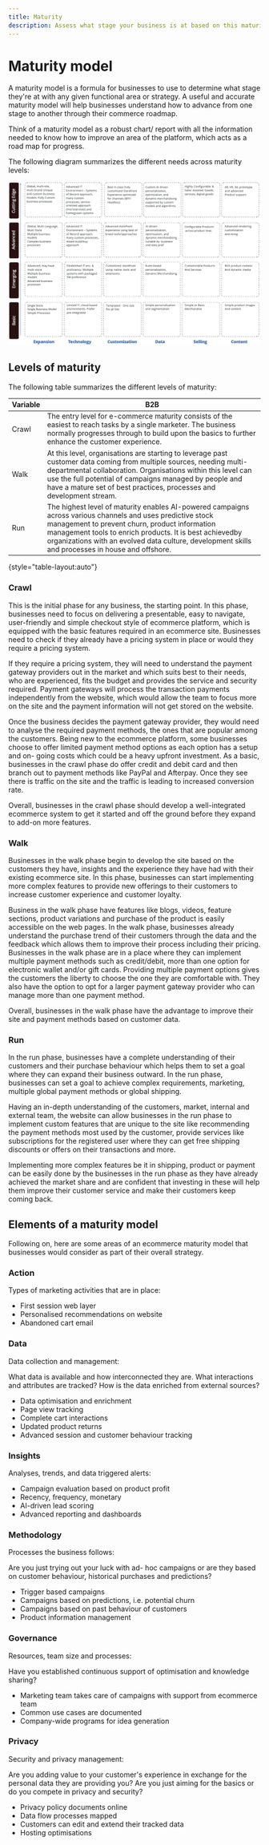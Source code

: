 ```yaml
---
title: Maturity
description: Assess what stage your business is at based on this maturity model.
---
```


# Maturity model

A maturity model is a formula for businesses to use to determine what stage they're at with any given functional area or strategy. A useful and accurate maturity model will help businesses understand how to advance from one stage to another through their commerce roadmap.

Think of a maturity model as a robust chart/ report with all the information needed to know how to improve an area of the platform, which acts as a road map for progress.

The following diagram summarizes the different needs across maturity levels:

![Needs across maturity levels diagram](../../assets/playbooks/maturity-levels.png)

## Levels of maturity

The following table summarizes the different levels of maturity:

| Variable | B2B |
-----------|----------|
| Crawl | The entry level for e-commerce maturity consists of the easiest to reach  tasks by a single marketer. The business normally progresses through to  build upon the basics to further enhance the customer experience.|
| Walk | At this level, organisations are starting to leverage past customer data  coming from multiple sources, needing multi-departmental collaboration.  Organisations within this level can use the full potential of campaigns  managed by people and have a mature set of best practices, processes and  development stream. |
| Run | The highest level of maturity enables AI-powered campaigns across various  channels and uses predictive stock management to prevent churn, product  information management tools to enrich products. It is best achievedby organizations with an evolved data culture, development skills and processes in house and offshore. |

{style="table-layout:auto"}

### Crawl

This is the initial phase for any business, the starting point. In this phase, businesses need to focus on delivering a presentable, easy to navigate, user-friendly and simple checkout style of ecommerce platform, which is equipped with the basic features required in an ecommerce site. Businesses need to check if they already have a pricing system in place or would they require a pricing system.

If they require a pricing system, they will need to understand the payment gateway providers out in the market and which suits best to their needs, who are experienced, fits the budget and provides the service and security required. Payment gateways will process the transaction payments independently from the website, which would allow the team to focus more on the site and the payment information will not get stored on the website.

Once the business decides the payment gateway provider, they would need to analyse the required payment methods, the ones that are popular among the customers. Being new to the ecommerce platform, some businesses choose to offer limited payment method options as each option has a setup and on- going costs which could be a heavy upfront investment. As a basic, businesses in the crawl phase do offer credit and debit card and then branch out to payment methods like PayPal and Afterpay. Once they see there is traffic on the site and the traffic is leading to increased conversion rate.

Overall, businesses in the crawl phase should develop a well-integrated ecommerce system to get it started and off the ground before they expand to add-on more features.

### Walk

Businesses in the walk phase begin to develop the site based on the customers they have, insights and the experience they have had with their existing ecommerce site. In this phase, businesses can start implementing more complex features to provide new offerings to their customers to increase customer experience and customer loyalty.

Business in the walk phase have features like blogs, videos, feature sections, product variations and purchase of the product is easily accessible on the web pages. In the walk phase, businesses already understand the purchase trend of their customers through the data and the feedback which allows them to improve their process including their pricing. Businesses in the walk phase are in a place where they can implement multiple payment methods such as credit/debit, more than one option for electronic wallet and/or gift cards. Providing multiple payment options gives the customers the liberty to choose the one they are comfortable with. They also have the option to opt for a larger payment gateway provider who can manage more than one payment method.

Overall, businesses in the walk phase have the advantage to improve their site and payment methods based on customer data.

### Run

In the run phase, businesses have a complete understanding of their customers and their purchase behaviour which helps them to set a goal where they can expand their business outward. In the run phase, businesses can set a goal to achieve complex requirements, marketing, multiple global payment methods or global shipping.

Having an in-depth understanding of the customers, market, internal and external team, the website can allow businesses in the run phase to implement custom features that are unique to the site like recommending the payment methods most used by  the customer, provide services like subscriptions for the registered user where they can get free shipping discounts or offers on their transactions and more.

Implementing more complex features be it in shipping, product or payment can be easily done by the businesses in the run phase as they have already achieved the market share and are confident that investing in these will help them improve their customer service and make their customers keep coming back.

## Elements of a maturity model

Following on, here are some areas of an ecommerce maturity model that businesses would consider as part of their overall strategy.

### Action

Types of marketing activities that are in place:

- First session web layer
- Personalised recommendations on website
- Abandoned cart email

### Data

Data collection and management:

What data is available and how interconnected they are. What interactions and attributes are tracked? How is the data enriched from external sources?

- Data optimisation and enrichment
- Page view tracking
- Complete cart interactions
- Updated product returns
- Advanced session and customer behaviour tracking

### Insights

Analyses, trends, and data triggered alerts:

- Campaign evaluation based on product profit
- Recency, frequency, monetary
- AI-driven lead scoring
- Advanced reporting and dashboards

### Methodology

Processes the business follows:

Are you just trying out your luck with ad- hoc campaigns or are they based on customer behaviour, historical purchases and predictions?

- Trigger based campaigns
- Campaigns based on predictions, i.e. potential churn
- Campaigns based on past behaviour of customers
- Product information management

### Governance

Resources, team size and processes:

Have you established continuous support of optimisation and knowledge sharing?

- Marketing team takes care of campaigns with support from ecommerce team
- Common use cases are documented
- Company-wide programs for idea generation

### Privacy

Security and privacy management:

Are you adding value to your customer's experience in exchange for the personal data they are providing you? Are you just aiming for the basics or do you compete in privacy and security?

- Privacy policy documents online
- Data flow processes mapped
- Customers can edit and extend their tracked data
- Hosting optimisations
